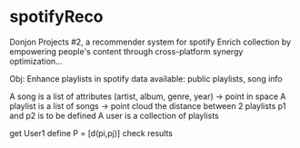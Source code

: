 spotifyReco
===========

Donjon Projects #2, a recommender system for spotify
Enrich collection by empowering people's content through cross-platform synergy optimization...



Obj: Enhance playlists in spotify
data available: public playlists, song info

A song is a list of attributes (artist, album, genre, year) -> point in space
A playlist is a list of songs -> point cloud
the distance between 2 playlists p1 and p2 is to be defined
A user is a collection of playlists

get User1
define P = [d(pi,pj)] 
check results